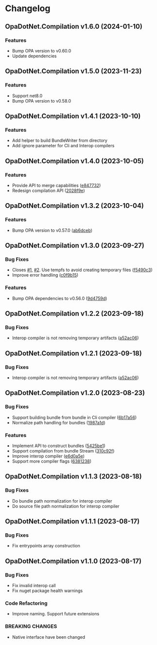 # Changelog

## OpaDotNet.Compilation v1.6.0 (2024-01-10)

### Features

* Bump OPA version to v0.60.0
* Update dependencies

## OpaDotNet.Compilation v1.5.0 (2023-11-23)

### Features

* Support net8.0
* Bump OPA version to v0.58.0

## OpaDotNet.Compilation v1.4.1 (2023-10-10)

### Features

* Add helper to build BundleWriter from directory
* Add ignore parameter for Cli and Interop compilers

## OpaDotNet.Compilation v1.4.0 (2023-10-05)

### Features

* Provide API to merge capabilities ([e847732](https://github.com/me-viper/OpaDotNet.Compilation/commit/e847732790bc16b844a7938db40fd9c79877b97b))
* Redesign compilation API ([2028f9e](https://github.com/me-viper/OpaDotNet.Compilation/commit/2028f9ee73e64e54514f30121ea6fd78d026e2c4))

## OpaDotNet.Compilation v1.3.2 (2023-10-04)

### Features

* Bump OPA version to v0.57.0 ([ab6dceb](https://github.com/me-viper/OpaDotNet.Compilation/commit/ab6dceb7a5a616af77d719fc262d23ccc65a08f3))

## OpaDotNet.Compilation v1.3.0 (2023-09-27)

### Bug Fixes

* Closes [#1](https://github.com/me-viper/OpaDotNet.Compilation/issues/1), [#2](https://github.com/me-viper/OpaDotNet.Compilation/issues/2). Use tempfs to avoid creating temporary files ([f5490c3](https://github.com/me-viper/OpaDotNet.Compilation/commit/f5490c371a80ea39deb0d2ab5f0fb7c8fde93853))
* Improve error handling ([c0f9b15](https://github.com/me-viper/OpaDotNet.Compilation/commit/c0f9b15a88e2dde80ef8d89bb407e2e1d2969cac))

### Features

* Bump OPA dependencies to v0.56.0 ([9d4759d](https://github.com/me-viper/OpaDotNet.Compilation/commit/9d4759d0b99a8a6a3ba612ae65a54c9a99e7ba87))

## OpaDotNet.Compilation v1.2.2 (2023-09-18)

### Bug Fixes

* Interop compiler is not removing temporary artifacts ([a52ac06](https://github.com/me-viper/OpaDotNet.Compilation/commit/a52ac06617e0dbd627197a38d2e158efe963caa3))

## OpaDotNet.Compilation v1.2.1 (2023-09-18)

### Bug Fixes

* Interop compiler is not removing temporary artifacts ([a52ac06](https://github.com/me-viper/OpaDotNet.Compilation/commit/a52ac06617e0dbd627197a38d2e158efe963caa3))

## OpaDotNet.Compilation v1.2.0 (2023-08-23)

### Bug Fixes

* Support building bundle from bundle in Cli compiler ([6b17a56](https://github.com/me-viper/OpaDotNet.Compilation/commit/6b17a5619320f1c78bfff49f726937a9ea91665a))
* Normalize path handling for bundles ([1987a1d](https://github.com/me-viper/OpaDotNet.Compilation/commit/1987a1d13a328e37bbe7a6ae1bfbbe9de128a43f))

### Features

* Implement API to construct bundles ([5425be1](https://github.com/me-viper/OpaDotNet.Compilation/commit/5425be1a25200f690ba1fcc27edf73c1ce8fa38d))
* Support compilation from bundle Stream ([310c92f](https://github.com/me-viper/OpaDotNet.Compilation/commit/310c92feed48e0d1704799efaa2a34d1005c1aed))
* Improve interop compiler ([e6d0a5e](https://github.com/me-viper/OpaDotNet.Compilation/commit/e6d0a5e469c4e7cbfeff2790f90375075bf7cc32))
* Support more compiler flags ([6381238](https://github.com/me-viper/OpaDotNet.Compilation/commit/6381238585147f05ef98d285f354810c2bb9ac03))

## OpaDotNet.Compilation v1.1.3 (2023-08-18)

### Bug Fixes

* Do bundle path normalization for interop compiler
* Do source file path normalization for interop compiler

## OpaDotNet.Compilation v1.1.1 (2023-08-17)

### Bug Fixes

* Fix entrypoints array construction

## OpaDotNet.Compilation v1.1.0 (2023-08-17)

### Bug Fixes

* Fix invalid interop call
* Fix nuget package health warnings

### Code Refactoring

* Improve naming. Support future extensions

### BREAKING CHANGES

* Native interface have been changed
